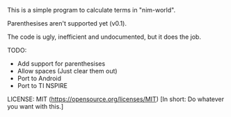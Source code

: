 This is a simple program to calculate terms in "nim-world".

Parenthesises aren't supported yet (v0.1).

The code is ugly, inefficient and undocumented, but it does the job.

TODO:
- Add support for parenthesises
- Allow spaces (Just clear them out)
- Port to Android
- Port to TI NSPIRE

LICENSE:
MIT (https://opensource.org/licenses/MIT)
[In short: Do whatever you want with this.]
